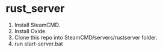 # rust_server

1. Install SteamCMD.
2. Install Oxide.
3. Clone this repo into SteamCMD/servers/rustserver folder.
4. run start-server.bat